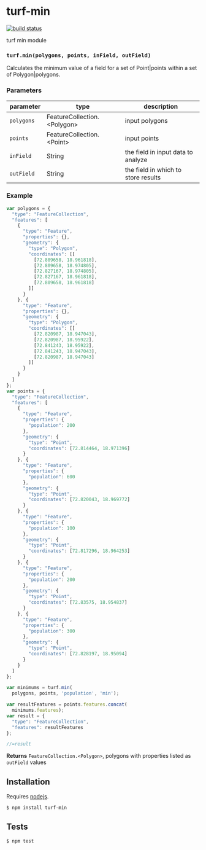 # turf-min

[![build status](https://secure.travis-ci.org/Turfjs/turf-min.png)](http://travis-ci.org/Turfjs/turf-min)

turf min module


### `turf.min(polygons, points, inField, outField)`

Calculates the minimum value of a field for a set of Point|points within a set of Polygon|polygons.


### Parameters

| parameter  | type                           | description                         |
| ---------- | ------------------------------ | ----------------------------------- |
| `polygons` | FeatureCollection\.\<Polygon\> | input polygons                      |
| `points`   | FeatureCollection\.\<Point\>   | input points                        |
| `inField`  | String                         | the field in input data to analyze  |
| `outField` | String                         | the field in which to store results |


### Example

```js
var polygons = {
  "type": "FeatureCollection",
  "features": [
    {
      "type": "Feature",
      "properties": {},
      "geometry": {
        "type": "Polygon",
        "coordinates": [[
          [72.809658, 18.961818],
          [72.809658, 18.974805],
          [72.827167, 18.974805],
          [72.827167, 18.961818],
          [72.809658, 18.961818]
        ]]
      }
    }, {
      "type": "Feature",
      "properties": {},
      "geometry": {
        "type": "Polygon",
        "coordinates": [[
          [72.820987, 18.947043],
          [72.820987, 18.95922],
          [72.841243, 18.95922],
          [72.841243, 18.947043],
          [72.820987, 18.947043]
        ]]
      }
    }
  ]
};
var points = {
  "type": "FeatureCollection",
  "features": [
    {
      "type": "Feature",
      "properties": {
        "population": 200
      },
      "geometry": {
        "type": "Point",
        "coordinates": [72.814464, 18.971396]
      }
    }, {
      "type": "Feature",
      "properties": {
        "population": 600
      },
      "geometry": {
        "type": "Point",
        "coordinates": [72.820043, 18.969772]
      }
    }, {
      "type": "Feature",
      "properties": {
        "population": 100
      },
      "geometry": {
        "type": "Point",
        "coordinates": [72.817296, 18.964253]
      }
    }, {
      "type": "Feature",
      "properties": {
        "population": 200
      },
      "geometry": {
        "type": "Point",
        "coordinates": [72.83575, 18.954837]
      }
    }, {
      "type": "Feature",
      "properties": {
        "population": 300
      },
      "geometry": {
        "type": "Point",
        "coordinates": [72.828197, 18.95094]
      }
    }
  ]
};

var minimums = turf.min(
  polygons, points, 'population', 'min');

var resultFeatures = points.features.concat(
  minimums.features);
var result = {
  "type": "FeatureCollection",
  "features": resultFeatures
};

//=result
```


**Returns** `FeatureCollection.<Polygon>`, polygons with properties listed as `outField` values

## Installation

Requires [nodejs](http://nodejs.org/).

```sh
$ npm install turf-min
```

## Tests

```sh
$ npm test
```


